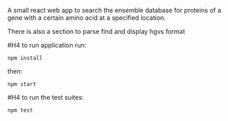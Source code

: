 A small react web app to search the ensemble database for proteins of a gene with a certain amino acid at a specified location.

There is also a section to parse find and display hgvs format

#H4 to run application run:

```
npm install
```

then:

```
npm start
```

#H4 to run the test suites:

```
npm test
```
